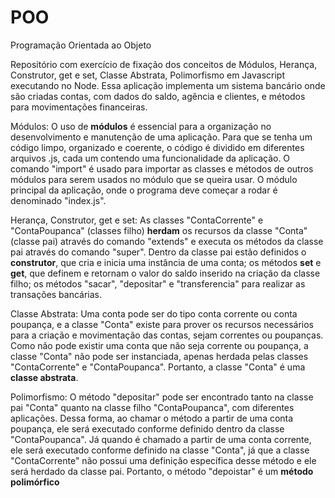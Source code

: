 # POO
Programação Orientada ao Objeto

Repositório com exercício de fixação dos conceitos de Módulos, Herança, Construtor, get e set, Classe Abstrata, Polimorfismo em Javascript executando no Node.
Essa aplicação implementa um sistema bancário onde são criadas contas, com dados do saldo, agência e clientes, e métodos para movimentações financeiras. 

Módulos:
O uso de **módulos** é essencial para a organização no desenvolvimento e manutenção de uma aplicação. Para que se tenha um código limpo, organizado e coerente, o código é dividido em diferentes arquivos .js, cada um contendo uma funcionalidade da aplicação. O comando "import" é usado para importar as classes e métodos de outros módulos para serem usados no módulo que se queira usar. O módulo principal da aplicação, onde o programa deve começar a rodar é denominado "index.js".

Herança, Construtor, get e set:
As classes "ContaCorrente" e "ContaPoupanca" (classes filho) **herdam** os recursos da classe "Conta" (classe pai) através do comando "extends" e executa os métodos da classe pai através do comando "super".
Dentro da classe pai estão definidos o **construtor**, que cria e inicia uma instância de uma conta; os métodos **set** e **get**, que definem e retornam o valor do saldo inserido na criação da classe filho;
os métodos "sacar", "depositar" e "transferencia" para realizar as transações bancárias.

Classe Abstrata:
Uma conta pode ser do tipo conta corrente ou conta poupança, e a classe "Conta" existe para prover os recursos necessários para a criação e movimentação das contas, sejam correntes ou poupanças. Como não pode existir uma conta que não seja corrente ou poupança, a classe "Conta" não pode ser instanciada, apenas herdada pelas classes "ContaCorrente" e "ContaPoupanca". Portanto, a classe "Conta" é uma **classe abstrata**.

Polimorfismo:
O método "depositar" pode ser encontrado tanto na classe pai "Conta" quanto na classe filho "ContaPoupanca", com diferentes aplicações. Dessa forma, ao chamar o método a partir de uma conta poupança, ele será executado conforme definido dentro da classe "ContaPoupanca". Já quando é chamado a partir de uma conta corrente, ele será executado conforme definido na classe "Conta", já que a classe "ContaCorrente" não possui uma definição específica desse método e ele será herdado da classe pai. Portanto, o método "depoistar" é um **método polimórfico**

